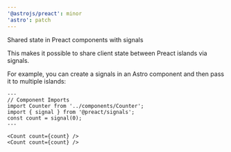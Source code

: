 ```yaml
---
'@astrojs/preact': minor
'astro': patch
---
```


Shared state in Preact components with signals

This makes it possible to share client state between Preact islands via signals.

For example, you can create a signals in an Astro component and then pass it to multiple islands:

```astro
---
// Component Imports
import Counter from '../components/Counter';
import { signal } from '@preact/signals';
const count = signal(0);
---

<Count count={count} />
<Count count={count} />
```
